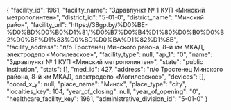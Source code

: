 {
    "facility_id": 1961,
    "facility_name": "Здравпункт № 1 КУП «Минский метрополинтен»",
    "district_id": "5-01-0",
    "district_name": "Минский район",
    "facility_url": "https:\/\/38gp.by\/%D0%BE-%D0%BD%D0%B0%D1%81\/%D0%B7%D0%B4%D1%80%D0%B0%D0%B2%D0%BF%D1%83%D0%BD%D0%BA%D1%82%D1%8B",
    "facility_address": "п\/о Тростенец Минского района, 8-й км МКАД, электродепо «Могилевское»",
    "facility_type": null,
    "ap_1": "0",
    "name": "Здравпункт № 1 КУП «Минский метрополинтен»",
    "state": "public institution",
    "stats": [],
    "med_id": 427,
    "address": "п\/о Тростенец Минского района, 8-й км МКАД, электродепо «Могилевское»",
    "devices": [],
    "coord_x_y": null,
    "place_name": "Минск",
    "place_type": "city",
    "localties_key": 104,
    "year_of_closing": null,
    "year_of_opening": "0",
    "healthcare_facility_key": 1961,
    "administrative_division_id": "5-01-0"
}